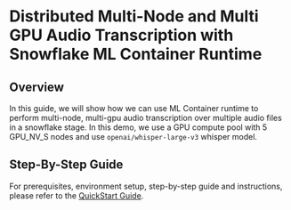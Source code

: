 # Distributed Multi-Node and Multi GPU Audio Transcription with Snowflake ML Container Runtime

## Overview

In this guide, we will show how we can use ML Container runtime to perform multi-node, multi-gpu audio transcription over multiple audio files in a snowflake stage. In this demo, we use a GPU compute pool with 5 GPU_NV_S nodes and use `openai/whisper-large-v3` whisper model.

## Step-By-Step Guide

For prerequisites, environment setup, step-by-step guide and instructions, please refer to the [QuickStart Guide](https://quickstarts.snowflake.com/guide/getting_started_with_distributed_multi_node_multi_gpu_audio_transcription_with_snowflake_ml_container_runtime/index.html).
